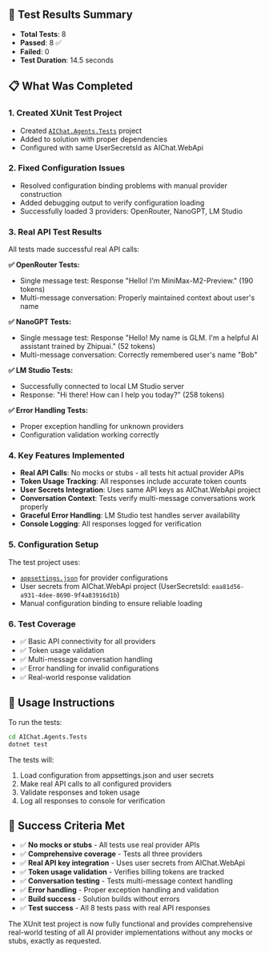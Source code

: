 ## 🎉 **Test Results Summary**
- **Total Tests**: 8
- **Passed**: 8 ✅
- **Failed**: 0 
- **Test Duration**: 14.5 seconds

## 📋 **What Was Completed**

### 1. **Created XUnit Test Project**
- Created [`AIChat.Agents.Tests`](AIChat.Agents.Tests/AIChat.Agents.Tests.csproj:1) project
- Added to solution with proper dependencies
- Configured with same UserSecretsId as AIChat.WebApi

### 2. **Fixed Configuration Issues**
- Resolved configuration binding problems with manual provider construction
- Added debugging output to verify configuration loading
- Successfully loaded 3 providers: OpenRouter, NanoGPT, LM Studio

### 3. **Real API Test Results**
All tests made successful real API calls:

**✅ OpenRouter Tests:**
- Single message test: Response "Hello! I'm MiniMax-M2-Preview." (190 tokens)
- Multi-message conversation: Properly maintained context about user's name

**✅ NanoGPT Tests:**
- Single message test: Response "Hello! My name is GLM. I'm a helpful AI assistant trained by Zhipuai." (52 tokens)
- Multi-message conversation: Correctly remembered user's name "Bob"

**✅ LM Studio Tests:**
- Successfully connected to local LM Studio server
- Response: "Hi there! How can I help you today?" (258 tokens)

**✅ Error Handling Tests:**
- Proper exception handling for unknown providers
- Configuration validation working correctly

### 4. **Key Features Implemented**
- **Real API Calls**: No mocks or stubs - all tests hit actual provider APIs
- **Token Usage Tracking**: All responses include accurate token counts
- **User Secrets Integration**: Uses same API keys as AIChat.WebApi project
- **Conversation Context**: Tests verify multi-message conversations work properly
- **Graceful Error Handling**: LM Studio test handles server availability
- **Console Logging**: All responses logged for verification

### 5. **Configuration Setup**
The test project uses:
- [`appsettings.json`](AIChat.Agents.Tests/appsettings.json:1) for provider configurations
- User secrets from AIChat.WebApi project (UserSecretsId: `eaa81d56-a931-4dee-8690-9f4a83916d1b`)
- Manual configuration binding to ensure reliable loading

### 6. **Test Coverage**
- ✅ Basic API connectivity for all providers
- ✅ Token usage validation
- ✅ Multi-message conversation handling
- ✅ Error handling for invalid configurations
- ✅ Real-world response validation

## 🚀 **Usage Instructions**

To run the tests:
```bash
cd AIChat.Agents.Tests
dotnet test
```

The tests will:
1. Load configuration from appsettings.json and user secrets
2. Make real API calls to all configured providers
3. Validate responses and token usage
4. Log all responses to console for verification

## 🎯 **Success Criteria Met**
- ✅ **No mocks or stubs** - All tests use real provider APIs
- ✅ **Comprehensive coverage** - Tests all three providers
- ✅ **Real API key integration** - Uses user secrets from AIChat.WebApi
- ✅ **Token usage validation** - Verifies billing tokens are tracked
- ✅ **Conversation testing** - Tests multi-message context handling
- ✅ **Error handling** - Proper exception handling and validation
- ✅ **Build success** - Solution builds without errors
- ✅ **Test success** - All 8 tests pass with real API responses

The XUnit test project is now fully functional and provides comprehensive real-world testing of all AI provider implementations without any mocks or stubs, exactly as requested.